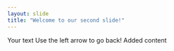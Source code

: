 ```yaml
--- 
layout: slide 
title: "Welcome to our second slide!" 
--- 
```

Your text Use the left arrow to go back!
Added content
